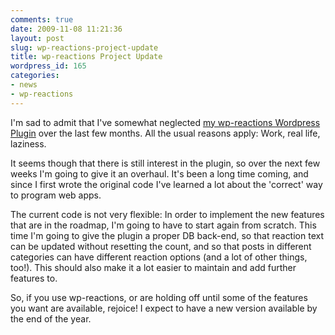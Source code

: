```yaml
---
comments: true
date: 2009-11-08 11:21:36
layout: post
slug: wp-reactions-project-update
title: wp-reactions Project Update
wordpress_id: 165
categories:
- news
- wp-reactions
---
```


I'm sad to admit that I've somewhat neglected [my wp-reactions Wordpress Plugin](http://wordpress.org/extend/plugins/wp-reactions/) over the last few months. All the usual reasons apply: Work, real life, laziness.

It seems though that there is still interest in the plugin, so over the next few weeks I'm going to give it an overhaul. It's been a long time coming, and since I first wrote the original code I've learned a lot about the 'correct' way to program web apps.

The current code is not very flexible: In order to implement the new features that are in the roadmap, I'm going to have to start again from scratch. This time I'm going to give the plugin a proper DB back-end, so that reaction text can be updated without resetting the count, and so that posts in different categories can have different reaction options (and a lot of other things, too!). This should also make it a lot easier to maintain and add further features to.

So, if you use wp-reactions, or are holding off until some of the features you want are available, rejoice! I expect to have a new version available by the end of the year.
